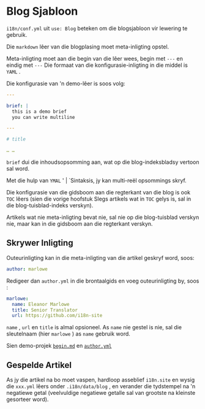 # Blog Sjabloon

`i18n/conf.yml` uit `use: Blog` beteken om die blogsjabloon vir lewering te gebruik.

Die `markdown` lêer van die blogplasing moet meta-inligting opstel.

Meta-inligting moet aan die begin van die lêer wees, begin met `---` en eindig met `---` Die formaat van die konfigurasie-inligting in die middel is `YAML` .

Die konfigurasie van 'n demo-lêer is soos volg:

```yml
---

brief: |
  this is a demo brief
  you can write multiline

---

# title

… …
```

`brief` dui die inhoudsopsomming aan, wat op die blog-indeksbladsy vertoon sal word.

Met die hulp van `YMAL` ' | `Sintaksis, jy kan multi-reël opsommings skryf.

Die konfigurasie van die gidsboom aan die regterkant van die blog is ook `TOC` lêers (sien die vorige hoofstuk Slegs artikels wat in `TOC` gelys is, sal in die blog-tuisblad-indeks verskyn).

Artikels wat nie meta-inligting bevat nie, sal nie op die blog-tuisblad verskyn nie, maar kan in die gidsboom aan die regterkant verskyn.

## Skrywer Inligting

Outeurinligting kan in die meta-inligting van die artikel geskryf word, soos:

```yml
author: marlowe
```

Redigeer dan `author.yml` in die brontaalgids en voeg outeurinligting by, soos :

```yml
marlowe:
  name: Eleanor Marlowe
  title: Senior Translator
  url: https://github.com/i18n-site
```

`name` , `url` en `title` is almal opsioneel. As `name` nie gestel is nie, sal die sleutelnaam (hier `marlowe` ) as `name` gebruik word.

Sien demo-projek [`begin.md`](https://github.com/i18n-site/demo.i18n.site/blob/main/en/blog/news/begin.md?plain=1) en [`author.yml`](https://github.com/i18n-site/demo.i18n.site/blob/main/en/author.yml)

## Gespelde Artikel

As jy die artikel na bo moet vaspen, hardloop asseblief `i18n.site` en wysig die `xxx.yml` lêers onder `.i18n/data/blog` , en verander die tydstempel na 'n negatiewe getal (veelvuldige negatiewe getalle sal van grootste na kleinste gesorteer word).